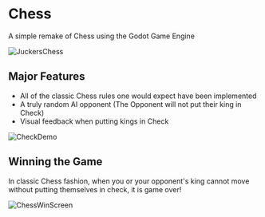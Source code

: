 # Chess
A simple remake of Chess using the Godot Game Engine

![JuckersChess](https://github.com/natebouchat/Chess/assets/97686969/ca2ab3cd-e4a9-4925-989e-a73a0b845d70)

## Major Features
- All of the classic Chess rules one would expect have been implemented
- A truly random AI opponent (The Opponent will not put their king in Check)
- Visual feedback when putting kings in Check

![CheckDemo](https://github.com/natebouchat/Chess/assets/97686969/b8ad5f76-7c29-4e8c-858d-8e5f5ff23bbf)

## Winning the Game
In classic Chess fashion, when you or your opponent's king cannot move without putting themselves in check, it is game over!

![ChessWinScreen](https://github.com/natebouchat/Chess/assets/97686969/0ba15fa7-df15-4204-83c5-cf2ac8f2b434)

